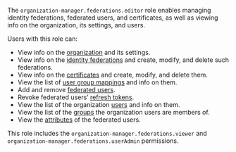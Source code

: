 The `organization-manager.federations.editor` role enables managing identity federations, federated users, and certificates, as well as viewing info on the organization, its settings, and users.

Users with this role can:
* View info on the [organization](../../../organization/concepts/organization.md) and its settings.
* View info on the [identity federations](../../../organization/concepts/add-federation.md) and create, modify, and delete such federations.
* View info on the [certificates](../../../organization/concepts/add-federation.md#build-trust) and create, modify, and delete them.
* View the list of [user group mappings](../../../organization/concepts/add-federation.md#group-mapping) and info on them.
* Add and remove [federated users](../../../organization/concepts/add-federation.md#saml-authentication).
* Revoke federated users’ [refresh tokens](../../../iam/concepts/authorization/refresh-token.md).
* View the list of the organization [users](../../../overview/roles-and-resources.md#users) and info on them.
* View the list of the [groups](../../../organization/concepts/groups.md) the organization users are members of.
* View the [attributes](../../../organization/operations/setup-federation.md#claims-mapping) of the federated users.

This role includes the `organization-manager.federations.viewer` and `organization-manager.federations.userAdmin` permissions.